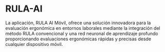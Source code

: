 # RULA-AI
La aplicación, RULA AI Móvil, ofrece una solución innovadora para la evaluación ergonómica en entornos laborales mediante la integración del método RULA convencional y una red neuronal de aprendizaje profundo proporcionando evaluaciones ergonómicas rápidas y precisas desde cualquier dispositivo móvil.
